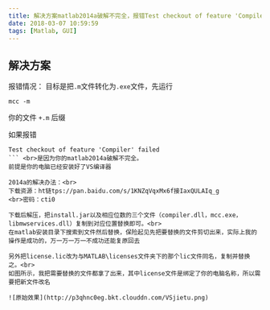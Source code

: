 ```yaml
---
title: 解决方案matlab2014a破解不完全，报错Test checkout of feature 'Compiler' failed
date: 2018-03-07 10:59:59
tags: [Matlab, GUI]
---
```


## 解决方案
<!--more-->
报错情况： 目标是把`.m`文件转化为`.exe`文件，先运行

```
mcc -m 
```
你的文件
```+.m```
后缀

如果报错
```
Test checkout of feature 'Compiler' failed
``` <br>是因为你的matlab2014a破解不完全。
前提是你的电脑已经安装好了VS编译器

2014a的解决办法：<br>
下载资源：ht链tps://pan.baidu.com/s/1KNZqVqxMx6f接IaxQULAIq_g 
<br>密码：cti0

下载后解压，把install.jar以及相应位数的三个文件（compiler.dll，mcc.exe，libmwservices.dll）复制到对应位置替换即可。<br>
在matlab安装目录下搜索到文件然后替换，保险起见先把要替换的文件剪切出来，实际上我的操作是成功的，万一万一万一不成功还能复原回去

另外把license.lic改为与MATLAB\licenses文件夹下的那个lic文件同名，复制并替换之。<br>
如图所示，我把需要替换的文件都拿了出来，其中license文件是绑定了你的电脑名称，所以需要把新文件改名

![原始效果](http://p3qhnc0eg.bkt.clouddn.com/VSjietu.png)
